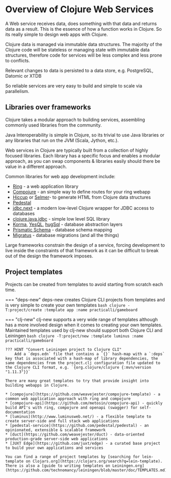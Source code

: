 # Overview of Clojure Web Services

<!-- TODO: Clojure Web Services overview - Review and update -->

A Web service receives data, does something with that data and returns data as a result.  This is the essence of how a function works in Clojure.  So its really simple to design web apps with Clojure.

Clojure data is managed via immutable data structures. The majority of the Clojure code will be stateless or managing state with immutable data structures, therefore code for services will be less complex and less prone to conflicts.

Relevant changes to data is persisted to a data store, e.g. PostgreSQL, Datomic or XTDB

So reliable services are very easy to build and simple to scale via parallelism.


## Libraries over frameworks

Clojure takes a modular approach to building services, assembling commonly used libraries from the community.

Java Interoperability is simple in Clojure, so its trivial to use Java libraries or any libraries that run on the JVM (Scala, Jython, etc.).

Web services in Clojure are typically built from a collection of highly focused libraries.  Each library has a specific focus and enables a modular approach, as you can swap components & libraries easily should there be value in a different approach.

Common libraries for web app development include:

* [Ring](https://github.com/ring-clojure/ring) - a web application library
* [Compojure](https://github.com/weavejester/compojure) - an simple way to define routes for your ring webapp
* [Hiccup](https://github.com/weavejester/hiccup) or [Selmer](https://github.com/yogthos/Selmer)- to generate HTML from Clojure data structures
* [Pedestal](https://github.com/pedestal/pedestal)
* [jdbc.next](https://github.com/seancorfield/next-jdbc) - a modern low-level Clojure wrapper for JDBC access to databases
* [clojure.java.jdbc](https://github.com/clojure/java.jdbc) - simple low level SQL library
* [Korma](http://sqlkorma.com/), [YesQL](https://github.com/krisajenkins/yesql), [hugSql](http://www.hugsql.org) - database abstraction layers
* [Prismatic Schema](https://github.com/Prismatic/schema) - database schema mapping
* [Migratus](https://github.com/yogthos/migratus) - database migrations (and all the things)

Large frameworks constrain the design of a service, forcing development to live inside the constraints of that framework as it can be difficult to break out of the design the framework imposes.

## Project templates

Projects can be created from templates to avoid starting from scratch each time.

=== "deps-new"
    deps-new creates Clojure CLI projects from templates and is very simple to create your own templates
    ```bash
    clojure -T:project/create :template app :name practicalli/gameboard
    ```


=== "clj-new"
    clj-new supports a very wide range of templates although has a more involved design when it comes to creating your own templates.  Maintained templates used by clj-new should support both Clojure CLI and Leiningen
    ```bash
    clojure -T:project/new :template luminus :name practicalli/gameboard
    ```

    ??? HINT "Convert Leiningen project to Clojure CLI"
        Add a `deps.edn` file that contains a `{}` hash-map with a `:deps` key that is associated with a hash-map of library dependencies, the same dependencies from the project.clj configuration file updated to the Clojure CLI format, e.g. `{org.clojure/clojure {:mvn/version "1.11.3"}}`

    There are many great templates to try that provide insight into building webapps in Clojure.

    * [compojure](https://github.com/weavejester/compojure-template) - a common web application approach with ring and compojure
    * [compojure-api](https://github.com/metosin/compojure-api) - quickly build API's with ring, compojure and openapi (swagger) for self-documentation
    * [luminus](http://www.luminusweb.net/) - a flexible template to create server-side and full stack web applications
    * [pedestal-service](https://github.com/pedestal/pedestal) - an opinionated, extensible & scalable framework
    * [duct](https://github.com/weavejester/duct) - data-oriented production-grade server-side web applications
    * [JUXT Edge](https://github.com/juxt/edge) - a curated base project to build your own applications and services

    You can find a range of project templates by [searching for lein-template on Clojars.org](https://clojars.org/search?q=lein-template).  There is also a [guide to writing templates on Leiningen.org](https://github.com/technomancy/leiningen/blob/master/doc/TEMPLATES.md)
